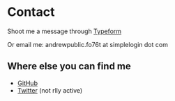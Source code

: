 <script>
  import Contacts from './Contacts.svelte'
</script>

# Contact

Shoot me a message through <a href="https://andrewmanzanero.typeform.com/to/IxjCPK" target="_blank" rel="noreferrer">Typeform</a>

Or email me: andrewpublic.fo76t at simplelogin dot com

## Where else you can find me

- <a href="https://github.com/amanzanero" target="_blank" rel="noreferrer">GitHub</a>
- <a href="https://twitter.com/AndrewManzanero" target="_blank" rel="noreferrer">Twitter</a> (not rlly active)
